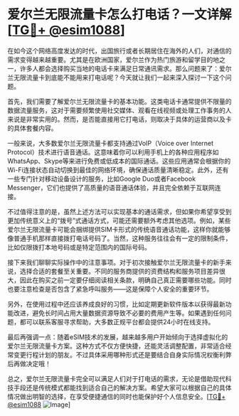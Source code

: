 # 爱尔兰无限流量卡怎么打电话？一文详解[[TG💪+ @esim1088](https://t.me/s/esim1088)]

在如今这个网络高度发达的时代，出国旅行或者长期居住在海外的人们，对通信的需求变得越来越重要。尤其是在欧洲国家，爱尔兰作为热门旅游和留学目的地之一，许多人都会选择购买当地的电话卡来满足日常通讯需求。那么问题来了：爱尔兰无限流量卡到底能不能用来打电话呢？今天就让我们一起来深入探讨一下这个问题。

首先，我们需要了解爱尔兰无限流量卡的基本功能。这类电话卡通常提供不限量的数据流量服务，这对于需要频繁使用社交媒体、观看在线视频或处理工作事务的人来说是非常实用的。然而，是否能直接用它打电话，则取决于具体的运营商以及卡的具体套餐内容。

一般来说，大多数爱尔兰无限流量卡都支持通过VoIP（Voice over Internet Protocol）技术进行语音通话。这意味着你可以利用手机上的各种应用程序如WhatsApp、Skype等来进行免费或低成本的国际通话。这些应用通常会根据你的Wi-Fi连接状态自动切换到最佳的网络环境，确保通话质量清晰稳定。此外，还有一些专门针对移动设备设计的服务，比如Google Duo或者Facebook Messenger，它们也提供了高质量的语音通话体验，并且完全依赖于互联网连接。

不过值得注意的是，虽然上述方法可以实现基本的通话需求，但如果你希望享受到更加传统意义上的“拨号”式通话方式，可能还需要额外考虑其他选项。例如，某些爱尔兰无限流量卡可能会捆绑提供SIM卡形式的传统语音通话功能，这样你就能够像普通手机那样直接拨打电话号码了。当然，这种服务往往会有一定的限制条件，比如仅限拨打本地号码或是特定范围内的国际号码。

接下来我们聊聊实际操作中的注意事项。对于初次接触爱尔兰无限流量卡的新手来说，选择合适的套餐至关重要。不同的服务商提供的资费结构和服务项目差异很大，因此在购买之前一定要仔细阅读相关条款，明确自己真正需要哪些功能。同时也要注意检查是否包含了紧急呼叫服务——这是保障个人安全的重要环节。

另外，在使用过程中还应该养成良好的习惯，比如定期更新软件版本以获得最新功能改进，避免长时间占用大量数据资源导致不必要的费用产生等。如果遇到任何问题，都可以联系客服寻求帮助，大多数正规平台都会提供24小时在线支持。

最后再强调一点：随着eSIM技术的发展，越来越多用户开始倾向于选择虚拟化的爱尔兰无限流量卡方案。这种方式不仅方便快捷，还能灵活调整配置，非常适合经常变更行程计划的朋友。不过具体采用哪种形式还是要结合自身实际情况权衡利弊后再做决定哦！

总之，爱尔兰无限流量卡完全可以满足人们对于打电话的需求，无论是借助现代科技手段还是传统模式都能找到适合自己的解决方案。希望大家可以根据自己的具体情况做出明智的选择，在享受便捷通信的同时也能保护好个人信息安全。[[TG💪+ @esim1088](https://t.me/s/esim1088) ![Image](https://i.postimg.cc/4NQfJmqS/Snipaste-2025-05-13-00-14-12.png)]